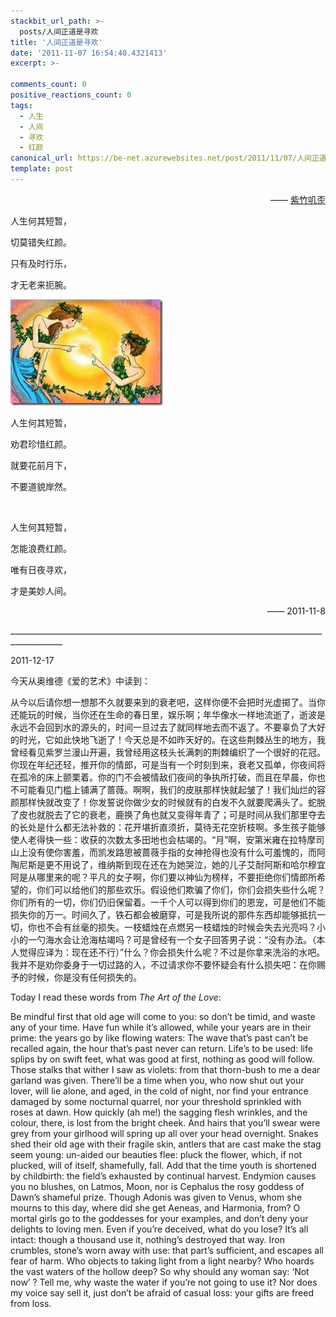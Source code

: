 ```yaml
---
stackbit_url_path: >-
  posts/人间正道是寻欢
title: '人间正道是寻欢'
date: '2011-11-07 16:54:40.4321413'
excerpt: >-
  
comments_count: 0
positive_reactions_count: 0
tags: 
  - 人生
  - 人间
  - 寻欢
  - 红颜
canonical_url: https://be-net.azurewebsites.net/post/2011/11/07/人间正道是寻欢
template: post
---
```

<p align="right">—— <a href="http://www.zizhujy.com/blog/" target="_blank">紫竹叽歪</a></p>  <p>人生何其短暂，</p>  <p>切莫错失红颜。</p>  <p>只有及时行乐，</p>  <p>才无老来扼腕。</p>  <p><a href="https://raw.githubusercontent.com/Jeff-Tian/blogengine.net/master/Source/BlogEngine/BlogEngine.NET/App_Data/files/image_167.png"><img style="background-image: none; border-right-width: 0px; padding-left: 0px; padding-right: 0px; display: inline; border-top-width: 0px; border-bottom-width: 0px; border-left-width: 0px; padding-top: 0px" title="人间正道是寻欢 —— 紫竹叽歪" border="0" alt="人间正道是寻欢 —— 紫竹叽歪" src="https://raw.githubusercontent.com/Jeff-Tian/blogengine.net/master/Source/BlogEngine/BlogEngine.NET/App_Data/files/image_thumb_155.png" width="244" height="170" /></a></p>  <p>人生何其短暂，</p>  <p>劝君珍惜红颜。</p>  <p>就要花前月下，</p>  <p>不要道貌岸然。</p>  <p>&#160;</p>  <p>人生何其短暂，</p>  <p>怎能浪费红颜。</p>  <p>唯有日夜寻欢，</p>  <p>才是美妙人间。</p>  <p align="right">—— 2011-11-8</p>  <p>___________________________________________________________________________________________</p>  <p>2011-12-17</p>  <p>今天从奥维德《爱的艺术》中读到：</p>  <p>从今以后请你想一想那不久就要来到的衰老吧，这样你便不会把时光虚掷了。当你还能玩的时候，当你还在生命的春日里，娱乐啊；年华像水一样地流逝了，逝波是永远不会回到水的源头的，时间一旦过去了就同样地去而不返了。不要辜负了大好的时光，它如此快地飞逝了！今天总是不如昨天好的。在这些荆棘丛生的地方，我曾经看见紫罗兰漫山开遍，我曾经用这枝头长满刺的荆棘编织了一个很好的花冠。你现在年纪还轻，推开你的情郎，可是当有一个时刻到来，衰老又孤单，你夜间将在孤冷的床上颤栗着。你的门不会被情敌们夜间的争执所打破，而且在早晨，你也不可能看见门槛上铺满了蔷薇。啊啊，我们的皮肤那样快就起皱了！我们灿烂的容颜那样快就改变了！你发誓说你做少女的时候就有的白发不久就要爬满头了。蛇脱了皮也就脱去了它的衰老，鹿换了角也就又变得年青了；可是时间从我们那里夺去的长处是什么都无法补救的：花开堪折直须折，莫待无花空折枝啊。多生孩子能够使人老得快一些：收获的次数太多田地也会枯竭的。“月”啊，安第米雍在拉特摩司山上没有使你害羞，而凯发路思被蔷薇手指的女神抢得也没有什么可羞愧的，而阿陶尼斯是更不用说了，维纳斯到现在还在为她哭泣，她的儿子艾耐阿斯和哈尔穆宜阿是从哪里来的呢？平凡的女子啊，你们要以神仙为榜样，不要拒绝你们情郎所希望的，你们可以给他们的那些欢乐。假设他们欺骗了你们，你们会损失些什么呢？你们所有的一切，你们仍旧保留着。一千个人可以得到你们的恩宠，可是他们不能损失你的万一。时间久了，铁石都会被磨穿，可是我所说的那件东西却能够抵抗一切，你也不会有丝毫的损失。一枝蜡烛在点燃另一枝蜡烛的时候会失去光亮吗？小小的一勺海水会让沧海枯竭吗？可是曾经有一个女子回答男子说：“没有办法。（本人觉得应译为：现在还不行）”什么？你会损失什么呢？不过是你拿来洗浴的水吧。我并不是劝你委身于一切过路的人，不过请求你不要怀疑会有什么损失吧：在你赐予的时候，你是没有任何损失的。</p>  <p>Today I read these words from <em>The Art of the Love</em>:</p>  <p>Be mindful first that old age will come to you: so don’t be timid, and waste any of your time. Have fun while it’s allowed, while your years are in their prime: the years go by like flowing waters: The wave that’s past can’t be recalled again, the hour that’s past never can return. Life’s to be used: life splips by on swift feet, what was good at first, nothing as good will follow. Those stalks that wither I saw as violets: from that thorn-bush to me a dear garland was given. There’ll be a time when you, who now shut out your lover, will lie alone, and aged, in the cold of night, nor find your entrance damaged by some nocturnal quarrel, nor your threshold sprinkled with roses at dawn. How quickly (ah me!) the sagging flesh wrinkles, and the colour, there, is lost from the bright cheek. And hairs that you’ll swear were grey from your girlhood will spring up all over your head overnight. Snakes shed their old age with their fragile skin, antlers that are cast make the stag seem young: un-aided our beauties flee: pluck the flower, which, if not plucked, will of itself, shamefully, fall. Add that the time youth is shortened by childbirth: the field’s exhausted by continual harvest. Endymion causes you no blushes, on Latmos, Moon, nor is Cephalus the rosy goddess of Dawn’s shameful prize. Though Adonis was given to Venus, whom she mourns to this day, where did she get Aeneas, and Harmonia, from? O mortal girls go to the goddesses for your examples, and don’t deny your delights to loving men. Even if you’re deceived, what do you lose? It’s all intact: though a thousand use it, nothing’s destroyed that way. Iron crumbles, stone’s worn away with use: that part’s sufficient, and escapes all fear of harm. Who objects to taking light from a light nearby? Who hoards the vast waters of the hollow deep? So why should any woman say: ‘Not now’ ? Tell me, why waste the water if you’re not going to use it? Nor does my voice say sell it, just don’t be afraid of casual loss: your gifts are freed from loss.</p>